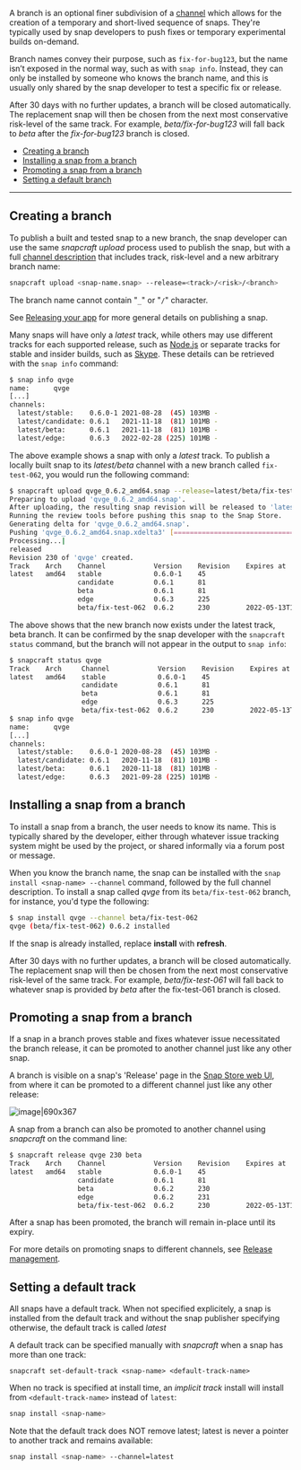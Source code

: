 A branch is an optional finer subdivision of a [channel](/t/channels/551) which allows for the creation of a temporary and short-lived sequence of snaps. They're typically used by snap developers to push fixes or temporary experimental builds on-demand.

Branch names convey their purpose, such as `fix-for-bug123`, but the name isn’t exposed in the normal way, such as with `snap info`. Instead, they can only be installed by someone who knows the branch name, and this is usually only shared by the snap developer to test a specific fix or release.

After 30 days with no further updates, a branch will be closed automatically. The replacement snap will then be chosen from the next most conservative risk-level of the same track. For example, *beta/fix-for-bug123* will fall back to *beta* after the *fix-for-bug123* branch is closed.

- [Creating a branch](#heading--creating)
- [Installing a snap from a branch](#heading--installing)
- [Promoting a snap from a branch](#heading--promote)
- [Setting a default branch](#heading--default)

---
	
<h2 id='heading--creating'>Creating a branch</h2>

To publish a built and tested snap to a new branch, the snap developer can use the same _snapcraft upload_ process used to publish the snap, but with a full [channel description](/t/channels/551) that includes track, risk-level and a new arbitrary branch name:

```bash
snapcraft upload <snap-name.snap> --release=<track>/<risk>/<branch>
```
The branch name cannot contain "`_`" or "`/`" character.

See [Releasing your app](/t/releasing-your-app/6795) for more general details on publishing a snap.

Many snaps will have only a _latest_ track, while others may use different tracks for each supported release, such as [Node.js](https://snapcraft.io/node) or separate tracks for stable and insider builds, such as [Skype](https://snapcraft.io/skype). These details can be retrieved with the `snap info` command:

```bash
$ snap info qvge
name:      qvge
[...]
channels:
  latest/stable:    0.6.0-1 2021-08-28  (45) 103MB -
  latest/candidate: 0.6.1   2021-11-18  (81) 101MB -
  latest/beta:      0.6.1   2021-11-18  (81) 101MB -
  latest/edge:      0.6.3   2022-02-28 (225) 101MB -
```

The above example shows a snap with only a _latest_ track. To publish a locally built snap to its _latest/beta_ channel with a new branch called `fix-test-062`, you would run the following command:

```bash
$ snapcraft upload qvge_0.6.2_amd64.snap --release=latest/beta/fix-test-062
Preparing to upload 'qvge_0.6.2_amd64.snap'.
After uploading, the resulting snap revision will be released to 'latest/beta/fix-test-062' when it passes the Snap Store review.
Running the review tools before pushing this snap to the Snap Store.
Generating delta for 'qvge_0.6.2_amd64.snap'.
Pushing 'qvge_0.6.2_amd64.snap.xdelta3' [=================================================================================] 100%
Processing...|
released
Revision 230 of 'qvge' created.
Track    Arch    Channel            Version    Revision    Expires at
latest   amd64   stable             0.6.0-1    45
                 candidate          0.6.1      81
                 beta               0.6.1      81
                 edge               0.6.3      225
                 beta/fix-test-062  0.6.2      230         2022-05-13T11:10:26Z
```

The above shows that the new branch now exists under the latest track, beta branch. It can be confirmed by the snap developer with the `snapcraft status` command, but the branch will not appear in the output to `snap info`:

```bash
$ snapcraft status qvge
Track    Arch     Channel            Version    Revision    Expires at
latest   amd64    stable             0.6.0-1    45
                  candidate          0.6.1      81
                  beta               0.6.1      81
                  edge               0.6.3      225
                  beta/fix-test-062  0.6.2      230         2022-05-13T11:10:26Z
$ snap info qvge
name:      qvge
[...]
channels:
  latest/stable:    0.6.0-1 2020-08-28  (45) 103MB -
  latest/candidate: 0.6.1   2020-11-18  (81) 101MB -
  latest/beta:      0.6.1   2020-11-18  (81) 101MB -
  latest/edge:      0.6.3   2021-09-28 (225) 101MB -
```

<h2 id='heading--installing'>Installing a snap from a branch</h2>

To install a snap from a branch, the user needs to know its name. This is typically shared by the developer, either through whatever issue tracking system might be used by the project, or shared informally via a forum post or message.

When you know the branch name, the snap can be installed with the `snap install <snap-name> --channel` command, followed by the full channel description. To install a snap called _qvge_ from its `beta/fix-test-062` branch, for instance, you'd type the following:

```bash
$ snap install qvge --channel beta/fix-test-062
qvge (beta/fix-test-062) 0.6.2 installed
```

If the snap is already installed, replace **install** with **refresh**.

After 30 days with no further updates, a branch will be closed automatically. The replacement snap will then be chosen from the next most conservative risk-level of the same track. For example, _beta/fix-test-061_ will fall back to whatever snap is provided by _beta_ after the fix-test-061 branch is closed.

<h2 id='heading--promote'>Promoting a snap from a branch</h2>

If a snap in a branch proves stable and fixes whatever issue necessitated the branch release, it can be promoted to another channel just like any other snap.

A branch is visible on a snap's 'Release' page in the [Snap Store web UI](https://snapcraft.io/snaps), from where it can be promoted to a different channel just like any other release:

![image|690x367](upload://zrS2lrDGJQNE2giV4bXrnkrQxMr.png) 

A snap from a branch can also be promoted to another channel using _snapcraft_ on the command line:

```bash
$ snapcraft release qvge 230 beta
Track    Arch    Channel            Version    Revision    Expires at
latest   amd64   stable             0.6.0-1    45
                 candidate          0.6.1      81
                 beta               0.6.2      230
                 edge               0.6.2      231
                 beta/fix-test-062  0.6.2      230         2022-05-13T11:10:26Z
```

After a snap has been promoted, the branch will remain in-place until its expiry.

For more details on promoting snaps to different channels, see [Release management](/t/release-management/12442).

<h2 id='heading--default'>Setting a default track</h2>

All snaps have a default track. When not specified explicitely, a snap is installed from the default track and without the snap publisher specifying otherwise, the default track is called _latest_

A default track can be specified manually with _snapcraft_ when a snap has more than one track:

```
snapcraft set-default-track <snap-name> <default-track-name>
```

When no track is specified at install time, an _implicit track_ install will install from `<default-track-name>` instead of `latest`:

```bash
snap install <snap-name>
```

Note that the default track does NOT remove latest; latest is never a pointer to another track and remains available:

```bash
snap install <snap-name> --channel=latest
```